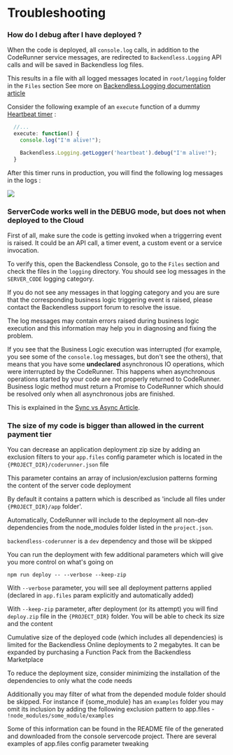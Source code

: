 # Troubleshooting
### How do I debug after I have deployed ?
When the code is deployed, all `console.log` calls, in addition to the CodeRunner service messages, are redirected 
to `Backendless.Logging` API calls and will be saved in Backendless log files.

This results in a file with all logged messages located in `root/logging` folder in the `Files` section
See more on [Backendless.Logging documentation article](https://backendless.com/documentation/manage/mgmt_logging.htm)

Consider the following example of an `execute` function of a dummy [Heartbeat timer](https://github.com/Backendless/JS-Code-Runner/blob/master/examples/timers/heartbeat.js) :
 
```js
  //...
  execute: function() {
    console.log("I'm alive!");

    Backendless.Logging.getLogger('heartbeat').debug("I'm alive!");
  }
```

After this timer runs in production, you will find the following log messages in the logs :

<img src='http://i.imgur.com/wKnRWWo.png'>

### ServerCode works well in the DEBUG mode, but does not when deployed to the Cloud

First of all, make sure the code is getting invoked when a triggerring event is raised. It could be an API call, a timer event, a custom event or a service invocation.

To verify this, open the Backendless Console, go to the `Files` section and check the files in the `logging` directory. You should see log messages in the `SERVER_CODE` logging category.

If you do not see any messages in that logging category and you are sure that the corresponding business logic triggering event is raised, please contact the Backendless support forum to resolve the issue.

The log messages may contain errors raised during business logic execution and this information may help you in diagnosing and fixing the problem.

If you see that the Business Logic execution was interrupted (for example, you see some of the `console.log` messages, but don't see the others), that means that you have some __undeclared__ asynchronous IO operations, which were interrupted by the CodeRunner. This happens when asynchronous operations started by your code are not properly returned to CodeRunner. Business logic method must return a Promise to CodeRunner which should be resolved only when all asynchronous jobs are finished.

This is explained in the [Sync vs Async Article](https://backendless.com/documentation/business-logic/js/bl_sync_vs_async_code.htm).

### The size of my code is bigger than allowed in the current payment tier

You can decrease an application deployment zip size by adding an exclusion filters to your `app.files` config parameter which is 
located in the `{PROJECT_DIR}/coderunner.json` file

This parameter contains an array of inclusion/exclusion patterns forming the content of the server code deployment

By default it contains a pattern which is described as 'include all files under `{PROJECT_DIR}/app` folder'.

Automatically, CodeRunner will include to the deployment all non-dev dependencies from the node_modules folder listed in the `project.json`.

`backendless-coderunner` is a `dev` dependency and those will be skipped

You can run the deployment with few additional parameters which will give you more control on what's going on

```
npm run deploy -- --verbose --keep-zip
```

With `--verbose` parameter, you will see all deployment patterns applied (declared in `app.files` param explicitly and automatically added)

With `--keep-zip` parameter, after deployment (or its attempt) you will find `deploy.zip` file in the `{PROJECT_DIR}` folder. You will be able to check its size and the content

Cumulative size of the deployed code (which includes all dependencies) is limited for the Backendless Online deployments to 2 megabytes. It can be expanded by purchasing a Function Pack from the Backendless Marketplace

To reduce the deployment size, consider minimizing the installation of the dependencies to only what the code needs

Additionally you may filter of what from the depended module folder should be skipped. For instance if {some_module} has an `examples` folder you may omit its inclusion by adding the following exclusion pattern to app.files - `!node_modules/some_module/examples`

Some of this information can be found in the README file of the generated and downloaded from the console servercode project. 
There are several examples of app.files config parameter tweaking
